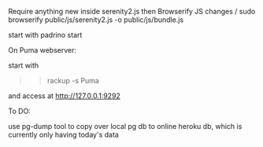 Require anything new inside serenity2.js then Browserify JS changes /
	sudo browserify public/js/serenity2.js -o public/js/bundle.js

start with 
padrino start

On Puma webserver:

start with 

>> rackup -s Puma

and access at http://127.0.0.1:9292

To DO:

use pg-dump tool to copy over local pg db to online heroku db, which is currently only having today's data


